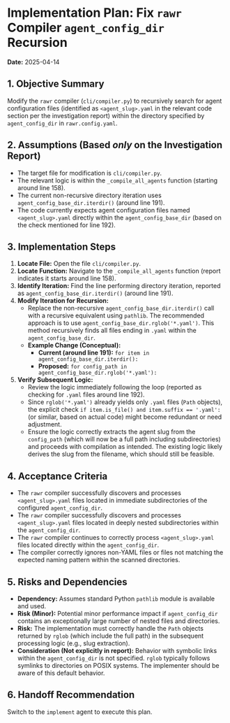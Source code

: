 # Implementation Plan: Fix `rawr` Compiler `agent_config_dir` Recursion

**Date:** 2025-04-14

## 1. Objective Summary

Modify the `rawr` compiler (`cli/compiler.py`) to recursively search for agent configuration files (identified as `<agent_slug>.yaml` in the relevant code section per the investigation report) within the directory specified by `agent_config_dir` in `rawr.config.yaml`.

## 2. Assumptions (Based *only* on the Investigation Report)

*   The target file for modification is `cli/compiler.py`.
*   The relevant logic is within the `_compile_all_agents` function (starting around line 158).
*   The current non-recursive directory iteration uses `agent_config_base_dir.iterdir()` (around line 191).
*   The code currently expects agent configuration files named `<agent_slug>.yaml` directly within the `agent_config_base_dir` (based on the check mentioned for line 192).

## 3. Implementation Steps

1.  **Locate File:** Open the file `cli/compiler.py`.
2.  **Locate Function:** Navigate to the `_compile_all_agents` function (report indicates it starts around line 158).
3.  **Identify Iteration:** Find the line performing directory iteration, reported as `agent_config_base_dir.iterdir()` (around line 191).
4.  **Modify Iteration for Recursion:**
    *   Replace the non-recursive `agent_config_base_dir.iterdir()` call with a recursive equivalent using `pathlib`. The recommended approach is to use `agent_config_base_dir.rglob('*.yaml')`. This method recursively finds all files ending in `.yaml` within the `agent_config_base_dir`.
    *   **Example Change (Conceptual):**
        *   **Current (around line 191):** `for item in agent_config_base_dir.iterdir():`
        *   **Proposed:** `for config_path in agent_config_base_dir.rglob('*.yaml'):`
5.  **Verify Subsequent Logic:**
    *   Review the logic immediately following the loop (reported as checking for `.yaml` files around line 192).
    *   Since `rglob('*.yaml')` already yields only `.yaml` files (`Path` objects), the explicit check `if item.is_file() and item.suffix == '.yaml':` (or similar, based on actual code) might become redundant or need adjustment.
    *   Ensure the logic correctly extracts the agent slug from the `config_path` (which will now be a full path including subdirectories) and proceeds with compilation as intended. The existing logic likely derives the slug from the filename, which should still be feasible.

## 4. Acceptance Criteria

*   The `rawr` compiler successfully discovers and processes `<agent_slug>.yaml` files located in immediate subdirectories of the configured `agent_config_dir`.
*   The `rawr` compiler successfully discovers and processes `<agent_slug>.yaml` files located in deeply nested subdirectories within the `agent_config_dir`.
*   The `rawr` compiler continues to correctly process `<agent_slug>.yaml` files located directly within the `agent_config_dir`.
*   The compiler correctly ignores non-YAML files or files not matching the expected naming pattern within the scanned directories.

## 5. Risks and Dependencies

*   **Dependency:** Assumes standard Python `pathlib` module is available and used.
*   **Risk (Minor):** Potential minor performance impact if `agent_config_dir` contains an exceptionally large number of nested files and directories.
*   **Risk:** The implementation must correctly handle the `Path` objects returned by `rglob` (which include the full path) in the subsequent processing logic (e.g., slug extraction).
*   **Consideration (Not explicitly in report):** Behavior with symbolic links within the `agent_config_dir` is not specified. `rglob` typically follows symlinks to directories on POSIX systems. The implementer should be aware of this default behavior.

## 6. Handoff Recommendation

Switch to the `implement` agent to execute this plan.
